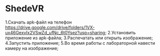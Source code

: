 # ShedeVR
1.Скачать apk-файл на телефон https://drive.google.com/drive/folders/1VX-ux46GexvIx2VSwZd_ufNc_6t0Ysez?usp=sharing;
2.Установить приложение из аpk-файла;
3.Распечатать или открыть изображение;
4.Запустить приложение;
5.Во время работы с лабораторной навести камеру на изображение;
